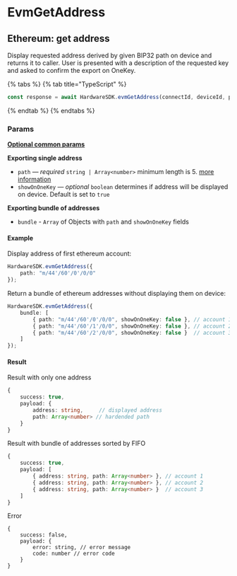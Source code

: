 # EvmGetAddress

## Ethereum: get address

Display requested address derived by given BIP32 path on device and returns it to caller. User is presented with a description of the requested key and asked to confirm the export on OneKey.

{% tabs %}
{% tab title="TypeScript" %}
```typescript
const response = await HardwareSDK.evmGetAddress(connectId, deviceId, params)
```
{% endtab %}
{% endtabs %}

### Params

****[**Optional common params**](../../hardware-api/method-list/commonparams.md)****

**Exporting single address**

* `path` — _required_ `string | Array<number>`  minimum length is 5. [more information](path.md)
* `showOnOneKey` — _optional_ `boolean` determines if address will be displayed on device. Default is set to `true`

**Exporting bundle of addresses**

* `bundle` - `Array` of Objects with `path` and `showOnOneKey` fields

#### Example

Display address of first ethereum account:

```typescript
HardwareSDK.evmGetAddress({
    path: "m/44'/60'/0'/0/0"
});
```

Return a bundle of ethereum addresses without displaying them on device:

```typescript
HardwareSDK.evmGetAddress({
    bundle: [
        { path: "m/44'/60'/0'/0/0", showOnOneKey: false }, // account 1
        { path: "m/44'/60'/1'/0/0", showOnOneKey: false }, // account 2
        { path: "m/44'/60'/2'/0/0", showOnOneKey: false }  // account 3
    ]
});
```

#### Result

Result with only one address

```typescript
{
    success: true,
    payload: {
        address: string,     // displayed address
        path: Array<number> // hardended path
    }
}

```

Result with bundle of addresses sorted by FIFO

```typescript
{
    success: true,
    payload: [
        { address: string, path: Array<number> }, // account 1
        { address: string, path: Array<number> }, // account 2
        { address: string, path: Array<number> }  // account 3
    ]
}
```

Error

```
{
    success: false,
    payload: {
        error: string, // error message
        code: number // error code
    }
}
```
